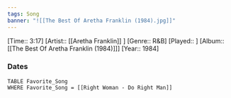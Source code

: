 ```yaml
---
tags: Song  
banner: "![[The Best Of Aretha Franklin (1984).jpg]]"
---
```

[Time:: 3:17]
[Artist:: [[Aretha Franklin]] ]
[Genre:: R&B]
[Played:: ]
[Album:: [[The Best Of Aretha Franklin (1984)]]]
[Year:: 1984]
### Dates
````dataview
TABLE Favorite_Song
WHERE Favorite_Song = [[Right Woman - Do Right Man]]
````
